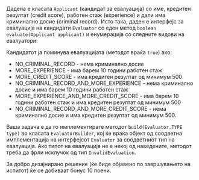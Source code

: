 Дадена е класата `Applicant` (кандидат за евалуација) со име, кредитен резултат (credit score), работен стаж (experience) и дали има криминално досие (criminal record). Исто така, даден е интерфејс за евалуација на кандидати `Evaluator` со еден метод `boolean evaluate(Applicant applicant)` и енумерација со следните видови на евалуатори:

Кандидатот ја поминува евалуацијата (методот враќа `true`) ако:

- NO_CRIMINAL_RECORD - нема криминално досие
- MORE_EXPERIENCE - има барем 10 години работен стаж
- MORE_CREDIT_SCORE - има кредитен резултат од минимум 500
- NO_CRIMINAL_RECORD_AND_MORE_EXPERIENCE - нема криминално досие и има барем 10 години работен стаж
- MORE_EXPERIENCE_AND_MORE_CREDIT_SCORE - има барем 10 години работен стаж и има кредитен резултат од минимум 500
- NO_CRIMINAL_RECORD_AND_MORE_CREDIT_SCORE - нема криминално досие и има кредитен резултат од минимум 500.

Ваша задача е да го имплементирате методот `build(Evaluator.TYPE type)` во класата `EvaluatorBuilder`, кој ќе враќа објект од соодветна имплементација на интерфејсот `Evaluator` за соодветниот тип на евалуација. Ако типот на евалуација не е некој од наведените, методот треба да фрли исклучок од тип `InvalidEvaluation`.

За добро дизајнирано решение (ќе биде објавено по завршувањето на испитот) ќе се добиваат бонус 10 поени.